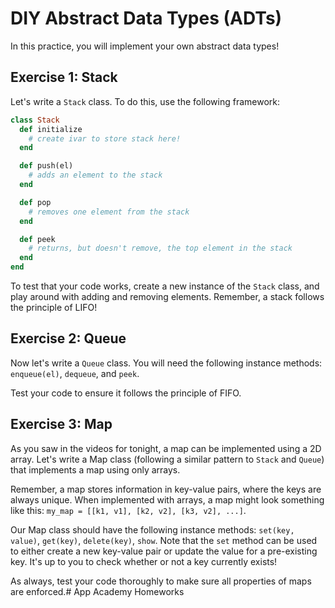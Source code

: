 # DIY Abstract Data Types (ADTs)

In this practice, you will implement your own abstract data types!

## Exercise 1: Stack

Let's write a `Stack` class. To do this, use the following framework:

```ruby
class Stack
  def initialize
    # create ivar to store stack here!
  end

  def push(el)
    # adds an element to the stack
  end

  def pop
    # removes one element from the stack
  end

  def peek
    # returns, but doesn't remove, the top element in the stack
  end
end
```

To test that your code works, create a new instance of the `Stack` class, and
play
around with adding and removing elements. Remember, a stack follows the
principle of LIFO!

## Exercise 2: Queue

Now let's write a `Queue` class. You will need the following instance methods:
`enqueue(el)`, `dequeue`, and `peek`.

Test your code to ensure it follows the principle of FIFO.

## Exercise 3: Map

As you saw in the videos for tonight, a map can be implemented using a 2D array.
Let's write a Map class (following a similar pattern to `Stack` and `Queue`)
that implements a map using only arrays.

Remember, a map stores information in key-value pairs, where the keys are always
unique. When implemented with arrays, a map might look something like this:
`my_map = [[k1, v1], [k2, v2], [k3, v2], ...]`.

Our Map class should have the following instance methods: `set(key, value)`,
`get(key)`, `delete(key)`, `show`. Note that the `set` method can be used to
either create a new key-value pair or update the value for a pre-existing key.
It's up to you to check whether or not a key currently exists!

As always, test your code thoroughly to make sure all properties of maps are
enforced.# App Academy Homeworks
